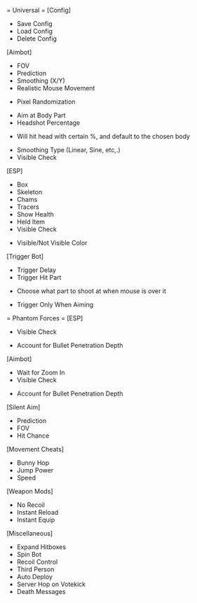 = Universal =
[Config]
* Save Config
* Load Config
* Delete Config

[Aimbot]
* FOV
* Prediction
* Smoothing (X/Y)
* Realistic Mouse Movement
- Pixel Randomization
* Aim at Body Part
* Headshot Percentage
- Will hit head with certain %, and default to the chosen body 
* Smoothing Type (Linear, Sine, etc,.)
* Visible Check

[ESP]
* Box
* Skeleton
* Chams
* Tracers
* Show Health
* Held Item
* Visible Check
- Visible/Not Visible Color

[Trigger Bot]
* Trigger Delay
* Trigger Hit Part
- Choose what part to shoot at when mouse is over it
* Trigger Only When Aiming

= Phantom Forces =
[ESP]
* Visible Check
- Account for Bullet Penetration Depth

[Aimbot]
* Wait for Zoom In
* Visible Check
- Account for Bullet Penetration Depth

[Silent Aim]
* Prediction
* FOV
* Hit Chance

[Movement Cheats]
* Bunny Hop
* Jump Power
* Speed

[Weapon Mods]
* No Recoil
* Instant Reload
* Instant Equip

[Miscellaneous]
* Expand Hitboxes
* Spin Bot
* Recoil Control
* Third Person
* Auto Deploy
* Server Hop on Votekick
* Death Messages

